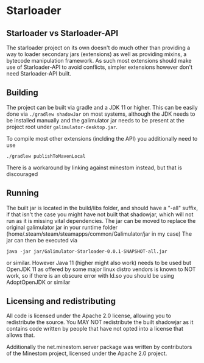 # Starloader

## Starloader vs Starloader-API

The starloader project on its own doesn't do much other than providing a way
to loader secondary jars (extensions) as well as providing mixins, a bytecode
manipulation framework. As such most extensions should make use of Starloader-API
to avoid conflicts, simpler extensions however don't need Starloader-API built.

## Building

The project can be built via gradle and a JDK 11 or higher.
This can be easily done via `./gradlew shadowJar` on most systems,
although the JDK needs to be installed manually and the galimulator jar needs 
to be present at the project root under `galimulator-desktop.jar`.

To compile most other extensions (inclding the API) you additionally need to use

    ./gradlew publishToMavenLocal

There is a workaround by linking against minestom instead, but that is discouraged

## Running

The built jar is located in the build/libs folder, and should have a "-all"
suffix, if that isn't the case you might have not built that shadowjar, which
will not run as it is missing vital dependencies. The jar can be moved to replace
the original galimulator jar in your runtime folder 
(home/.steam/steam/steamapps/common/Galimulator/jar in my case)
The jar can then be executed via

    java -jar jar/Galimulator-Starloader-0.0.1-SNAPSHOT-all.jar

or similar. However Java 11 (higher might also work) needs to be used
but OpenJDK 11 as offered by some major linux distro vendors is known to NOT work,
so if there is an obscure error with ld.so you should be using AdoptOpenJDK or similar

## Licensing and redistributing

All code is licensed under the Apache 2.0 license, allowing you to redistribute
the source. You MAY NOT redistribute the built shadowjar as it contains
code written by people that have not opted into a license that allows that.

Additionally the net.minestom.server package was 
written by contributors of the Minestom project, licensed under the Apache 2.0 project.
